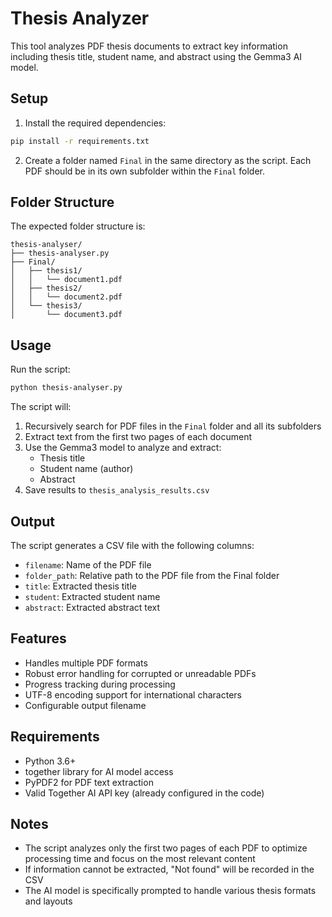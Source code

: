 # Thesis Analyzer

This tool analyzes PDF thesis documents to extract key information including thesis title, student name, and abstract using the Gemma3 AI model.

## Setup

1. Install the required dependencies:
```bash
pip install -r requirements.txt
```

2. Create a folder named `Final` in the same directory as the script. Each PDF should be in its own subfolder within the `Final` folder.

## Folder Structure

The expected folder structure is:
```
thesis-analyser/
├── thesis-analyser.py
├── Final/
│   ├── thesis1/
│   │   └── document1.pdf
│   ├── thesis2/
│   │   └── document2.pdf
│   └── thesis3/
│       └── document3.pdf
```

## Usage

Run the script:
```bash
python thesis-analyser.py
```

The script will:
1. Recursively search for PDF files in the `Final` folder and all its subfolders
2. Extract text from the first two pages of each document
3. Use the Gemma3 model to analyze and extract:
   - Thesis title
   - Student name (author)
   - Abstract
4. Save results to `thesis_analysis_results.csv`

## Output

The script generates a CSV file with the following columns:
- `filename`: Name of the PDF file
- `folder_path`: Relative path to the PDF file from the Final folder
- `title`: Extracted thesis title
- `student`: Extracted student name
- `abstract`: Extracted abstract text

## Features

- Handles multiple PDF formats
- Robust error handling for corrupted or unreadable PDFs
- Progress tracking during processing
- UTF-8 encoding support for international characters
- Configurable output filename

## Requirements

- Python 3.6+
- together library for AI model access
- PyPDF2 for PDF text extraction
- Valid Together AI API key (already configured in the code)

## Notes

- The script analyzes only the first two pages of each PDF to optimize processing time and focus on the most relevant content
- If information cannot be extracted, "Not found" will be recorded in the CSV
- The AI model is specifically prompted to handle various thesis formats and layouts 
